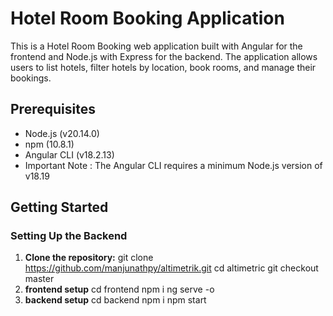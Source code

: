 # Hotel Room Booking Application

This is a Hotel Room Booking web application built with Angular for the frontend and Node.js with Express for the backend. The application allows users to list hotels, filter hotels by location, book rooms, and manage their bookings.

## Prerequisites

- Node.js (v20.14.0)
- npm (10.8.1)
- Angular CLI (v18.2.13)
- Important Note : The Angular CLI requires a minimum Node.js version of v18.19
  
## Getting Started

### Setting Up the Backend

1. **Clone the repository:**
   git clone https://github.com/manjunathpy/altimetrik.git
   cd altimetric
   git checkout master
2. **frontend setup**
   cd frontend
   npm i 
   ng serve -o
3. **backend setup**
   cd backend
   npm i 
   npm start
